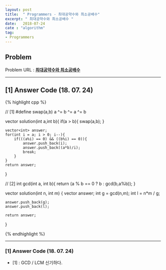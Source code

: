 ```yaml
---
layout: post
title:  " Programmers - 최대공약수와 최소공배수"
excerpt: " 최대공약수와 최소공배수 "
date:   2018-07-24
cate : "algorithm"
tag:
- Programmers
---
```


## Problem 
Problem URL : **[최대공약수와 최소공배수](https://programmers.co.kr/learn/courses/30/lessons/12940)**

---

## [1] Answer Code (18. 07. 24)

{% highlight cpp %}

// [1]
#define swap(a,b) a ^= b ^= a ^= b

vector<int> solution(int a,int b){
    if(a > b){
        swap(a,b);
    }
    
    vector<int> answer;
    for(int i = a; i > 0; i--){
        if(((a%i) == 0) && ((b%i) == 0)){
            answer.push_back(i);
            answer.push_back((a*b)/i);
            break;
        }
    }
    return answer;
}


// [2]
int gcd(int a, int b){ 
    return (a % b == 0 ? b : gcd(b,a%b));
}


vector<int> solution(int n, int m) {
    vector<int> answer;
    int g = gcd(n,m);
    int l = n*m / g;
    
    answer.push_back(g);
    answer.push_back(l);
    
    return answer;
}



{% endhighlight %}

---

### [1] Answer Code (18. 07. 24)

* [1] : GCD / LCM 신기하다.
